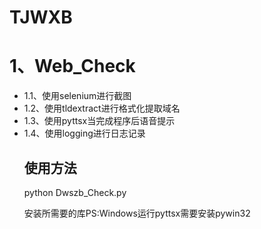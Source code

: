 # TJWXB
<h1>1、Web_Check</h1>
<ul>
<li>1.1、使用selenium进行截图
<li>1.2、使用tldextract进行格式化提取域名
<li>1.3、使用pyttsx当完成程序后语音提示
<li>1.4、使用logging进行日志记录
<h2>使用方法</h2>
<p>python Dwszb_Check.py
<p>安装所需要的库PS:Windows运行pyttsx需要安装pywin32



